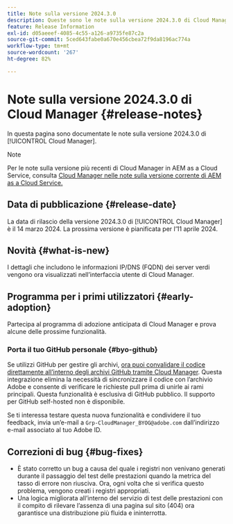 ```yaml
---
title: Note sulla versione 2024.3.0
description: Queste sono le note sulla versione 2024.3.0 di Cloud Manager.
feature: Release Information
exl-id: d05aeeef-4085-4c55-a126-a9735fe87c2a
source-git-commit: 5ced643fabe0a670e456cbea72f9da8196ac774a
workflow-type: tm+mt
source-wordcount: '267'
ht-degree: 82%

---
```



# Note sulla versione 2024.3.0 di Cloud Manager {#release-notes}

In questa pagina sono documentate le note sulla versione 2024.3.0 di [!UICONTROL Cloud Manager].

>[!NOTE]
>
>Per le note sulla versione più recenti di Cloud Manager in AEM as a Cloud Service, consulta [Cloud Manager nelle note sulla versione corrente di AEM as a Cloud Service.](https://experienceleague.adobe.com/it/docs/experience-manager-cloud-service/content/release-notes/cloud-manager/current)

## Data di pubblicazione {#release-date}

La data di rilascio della versione 2024.3.0 di [!UICONTROL Cloud Manager] è il 14 marzo 2024. La prossima versione è pianificata per l’11 aprile 2024.

## Novità {#what-is-new}

I dettagli che includono le informazioni IP/DNS (FQDN) dei server verdi vengono ora visualizzati nell’interfaccia utente di Cloud Manager.

## Programma per i primi utilizzatori {#early-adoption}

Partecipa al programma di adozione anticipata di Cloud Manager e prova alcune delle prossime funzionalità.

### Porta il tuo GitHub personale {#byo-github}

Se utilizzi GitHub per gestire gli archivi, [ora puoi convalidare il codice direttamente all’interno degli archivi GitHub tramite Cloud Manager](/help/managing-code/private-repositories.md). Questa integrazione elimina la necessità di sincronizzare il codice con l’archivio Adobe e consente di verificare le richieste pull prima di unirle ai rami principali. Questa funzionalità è esclusiva di GitHub pubblico. Il supporto per GitHub self-hosted non è disponibile.

Se ti interessa testare questa nuova funzionalità e condividere il tuo feedback, invia un’e-mail a `Grp-CloudManager_BYOG@adobe.com` dall’indirizzo e-mail associato al tuo Adobe ID.

## Correzioni di bug {#bug-fixes}

* È stato corretto un bug a causa del quale i registri non venivano generati durante il passaggio del test delle prestazioni quando la metrica del tasso di errore non riusciva. Ora, ogni volta che si verifica questo problema, vengono creati i registri appropriati.
* Una logica migliorata all’interno del servizio di test delle prestazioni con il compito di rilevare l’assenza di una pagina sul sito (404) ora garantisce una distribuzione più fluida e ininterrotta.

